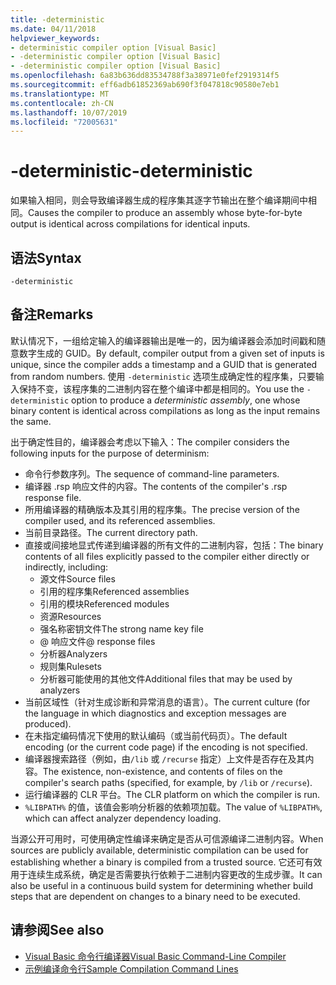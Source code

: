 ```yaml
---
title: -deterministic
ms.date: 04/11/2018
helpviewer_keywords:
- deterministic compiler option [Visual Basic]
- -deterministic compiler option [Visual Basic]
- -deterministic compiler option [Visual Basic]
ms.openlocfilehash: 6a83b636dd83534788f3a38971e0fef2919314f5
ms.sourcegitcommit: eff6adb61852369ab690f3f047818c90580e7eb1
ms.translationtype: MT
ms.contentlocale: zh-CN
ms.lasthandoff: 10/07/2019
ms.locfileid: "72005631"
---
```

# <a name="-deterministic"></a><span data-ttu-id="59e98-102">-deterministic</span><span class="sxs-lookup"><span data-stu-id="59e98-102">-deterministic</span></span>

<span data-ttu-id="59e98-103">如果输入相同，则会导致编译器生成的程序集其逐字节输出在整个编译期间中相同。</span><span class="sxs-lookup"><span data-stu-id="59e98-103">Causes the compiler to produce an assembly whose byte-for-byte output is identical across compilations for identical inputs.</span></span>

## <a name="syntax"></a><span data-ttu-id="59e98-104">语法</span><span class="sxs-lookup"><span data-stu-id="59e98-104">Syntax</span></span>

```console
-deterministic
```

## <a name="remarks"></a><span data-ttu-id="59e98-105">备注</span><span class="sxs-lookup"><span data-stu-id="59e98-105">Remarks</span></span>

<span data-ttu-id="59e98-106">默认情况下，一组给定输入的编译器输出是唯一的，因为编译器会添加时间戳和随意数字生成的 GUID。</span><span class="sxs-lookup"><span data-stu-id="59e98-106">By default, compiler output from a given set of inputs is unique, since the compiler adds a timestamp and a GUID that is generated from random numbers.</span></span> <span data-ttu-id="59e98-107">使用 `-deterministic` 选项生成确定性的程序集，只要输入保持不变，该程序集的二进制内容在整个编译中都是相同的。</span><span class="sxs-lookup"><span data-stu-id="59e98-107">You use the `-deterministic` option to produce a *deterministic assembly*, one whose binary content is identical across compilations as long as the input remains the same.</span></span>

<span data-ttu-id="59e98-108">出于确定性目的，编译器会考虑以下输入：</span><span class="sxs-lookup"><span data-stu-id="59e98-108">The compiler considers the following inputs for the purpose of determinism:</span></span>

- <span data-ttu-id="59e98-109">命令行参数序列。</span><span class="sxs-lookup"><span data-stu-id="59e98-109">The sequence of command-line parameters.</span></span>
- <span data-ttu-id="59e98-110">编译器 .rsp 响应文件的内容。</span><span class="sxs-lookup"><span data-stu-id="59e98-110">The contents of the compiler's .rsp response file.</span></span>
- <span data-ttu-id="59e98-111">所用编译器的精确版本及其引用的程序集。</span><span class="sxs-lookup"><span data-stu-id="59e98-111">The precise version of the compiler used, and its referenced assemblies.</span></span>
- <span data-ttu-id="59e98-112">当前目录路径。</span><span class="sxs-lookup"><span data-stu-id="59e98-112">The current directory path.</span></span>
- <span data-ttu-id="59e98-113">直接或间接地显式传递到编译器的所有文件的二进制内容，包括：</span><span class="sxs-lookup"><span data-stu-id="59e98-113">The binary contents of all files explicitly passed to the compiler either directly or indirectly, including:</span></span>
  - <span data-ttu-id="59e98-114">源文件</span><span class="sxs-lookup"><span data-stu-id="59e98-114">Source files</span></span>
  - <span data-ttu-id="59e98-115">引用的程序集</span><span class="sxs-lookup"><span data-stu-id="59e98-115">Referenced assemblies</span></span>
  - <span data-ttu-id="59e98-116">引用的模块</span><span class="sxs-lookup"><span data-stu-id="59e98-116">Referenced modules</span></span>
  - <span data-ttu-id="59e98-117">资源</span><span class="sxs-lookup"><span data-stu-id="59e98-117">Resources</span></span>
  - <span data-ttu-id="59e98-118">强名称密钥文件</span><span class="sxs-lookup"><span data-stu-id="59e98-118">The strong name key file</span></span>
  - <span data-ttu-id="59e98-119">@ 响应文件</span><span class="sxs-lookup"><span data-stu-id="59e98-119">@ response files</span></span>
  - <span data-ttu-id="59e98-120">分析器</span><span class="sxs-lookup"><span data-stu-id="59e98-120">Analyzers</span></span>
  - <span data-ttu-id="59e98-121">规则集</span><span class="sxs-lookup"><span data-stu-id="59e98-121">Rulesets</span></span>
  - <span data-ttu-id="59e98-122">分析器可能使用的其他文件</span><span class="sxs-lookup"><span data-stu-id="59e98-122">Additional files that may be used by analyzers</span></span>
- <span data-ttu-id="59e98-123">当前区域性（针对生成诊断和异常消息的语言）。</span><span class="sxs-lookup"><span data-stu-id="59e98-123">The current culture (for the language in which diagnostics and exception messages are produced).</span></span>
- <span data-ttu-id="59e98-124">在未指定编码情况下使用的默认编码（或当前代码页）。</span><span class="sxs-lookup"><span data-stu-id="59e98-124">The default encoding (or the current code page) if the encoding is not specified.</span></span>
- <span data-ttu-id="59e98-125">编译器搜索路径（例如，由`/lib` 或 `/recurse` 指定）上文件是否存在及其内容。</span><span class="sxs-lookup"><span data-stu-id="59e98-125">The existence, non-existence, and contents of files on the compiler's search paths (specified, for example, by `/lib` or `/recurse`).</span></span>
- <span data-ttu-id="59e98-126">运行编译器的 CLR 平台。</span><span class="sxs-lookup"><span data-stu-id="59e98-126">The CLR platform on which the compiler is run.</span></span>
- <span data-ttu-id="59e98-127">`%LIBPATH%` 的值，该值会影响分析器的依赖项加载。</span><span class="sxs-lookup"><span data-stu-id="59e98-127">The value of `%LIBPATH%`, which can affect analyzer dependency loading.</span></span>

<span data-ttu-id="59e98-128">当源公开可用时，可使用确定性编译来确定是否从可信源编译二进制内容。</span><span class="sxs-lookup"><span data-stu-id="59e98-128">When sources are publicly available, deterministic compilation can be used for establishing whether a binary is compiled from a trusted source.</span></span> <span data-ttu-id="59e98-129">它还可有效用于连续生成系统，确定是否需要执行依赖于二进制内容更改的生成步骤。</span><span class="sxs-lookup"><span data-stu-id="59e98-129">It can also be useful in a continuous build system for determining whether build steps that are dependent on changes to a binary need to be executed.</span></span>

## <a name="see-also"></a><span data-ttu-id="59e98-130">请参阅</span><span class="sxs-lookup"><span data-stu-id="59e98-130">See also</span></span>

- [<span data-ttu-id="59e98-131">Visual Basic 命令行编译器</span><span class="sxs-lookup"><span data-stu-id="59e98-131">Visual Basic Command-Line Compiler</span></span>](../../../visual-basic/reference/command-line-compiler/index.md)
- [<span data-ttu-id="59e98-132">示例编译命令行</span><span class="sxs-lookup"><span data-stu-id="59e98-132">Sample Compilation Command Lines</span></span>](../../../visual-basic/reference/command-line-compiler/sample-compilation-command-lines.md)
